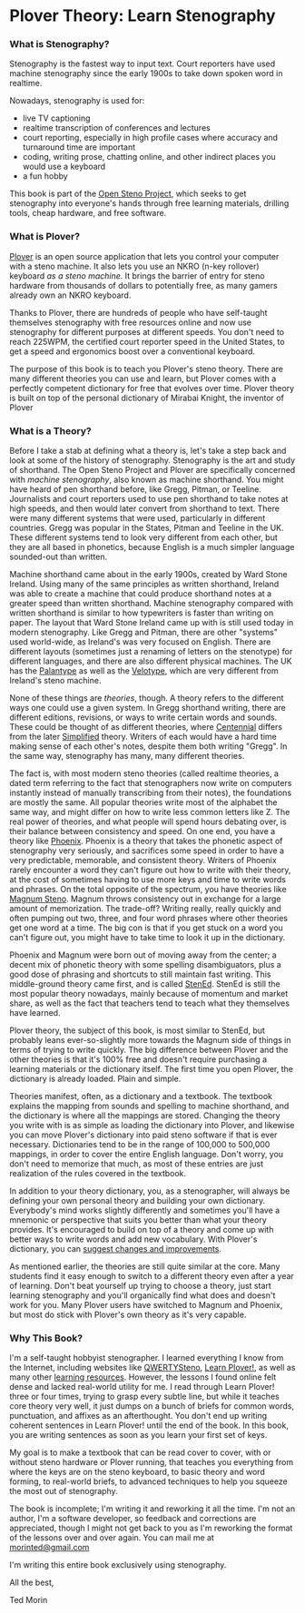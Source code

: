 # Plover Theory: Learn Stenography

### What is Stenography?

Stenography is the fastest way to input text. Court reporters have used machine stenography since the early 1900s to take down spoken word in realtime.

Nowadays, stenography is used for:

* live TV captioning
* realtime transcription of conferences and lectures
* court reporting, especially in high profile cases where accuracy and turnaround time are important
* coding, writing prose, chatting online, and other indirect places you would use a keyboard
* a fun hobby

This book is part of the [Open Steno Project](http://openstenoproject.org), which seeks to get stenography into everyone's hands through free learning materials, drilling tools, cheap hardware, and free software.

### What is Plover?

[Plover](http://openstenoproject.org/plover) is an open source application that lets you control your computer with a steno machine. It also lets you use an NKRO \(n-key rollover\) keyboard _as a steno machine_. It brings the barrier of entry for steno hardware from thousands of dollars to potentially free, as many gamers already own an NKRO keyboard.

Thanks to Plover, there are hundreds of people who have self-taught themselves stenography with free resources online and now use stenography for different purposes at different speeds. You don't need to reach 225WPM, the certified court reporter speed in the United States, to get a speed and ergonomics boost over a conventional keyboard.

The purpose of this book is to teach you Plover's steno theory. There are many different theories you can use and learn, but Plover comes with a perfectly competent dictionary for free that evolves over time. Plover theory is built on top of the personal dictionary of Mirabai Knight, the inventor of Plover

### What is a Theory?

Before I take a stab at defining what a theory is, let's take a step back and look at some of the history of stenography. Stenography is the art and study of shorthand. The Open Steno Project and Plover are specifically concerned with _machine stenography_, also known as machine shorthand. You might have heard of pen shorthand before, like Gregg, Pitman, or Teeline. Journalists and court reporters used to use pen shorthand to take notes at high speeds, and then would later convert from shorthand to text. There were many different systems that were used, particularly in different countries. Gregg was popular in the States, Pitman and Teeline in the UK. These different systems tend to look very different from each other, but they are all based in phonetics, because English is a much simpler language sounded-out than written.

Machine shorthand came about in the early 1900s, created by Ward Stone Ireland. Using many of the same principles as written shorthand, Ireland was able to create a machine that could produce shorthand notes at a greater speed than written shorthand. Machine stenography compared with written shorthand is similar to how typewriters is faster than writing on paper. The layout that Ward Stone Ireland came up with is still used today in modern stenography. Like Gregg and Pitman, there are other "systems" used world-wide, as Ireland's was very focused on English. There are different layouts \(sometimes just a renaming of letters on the stenotype\) for different languages, and there are also different physical machines. The UK has the [Palantype](http://www.openstenoproject.org/palantype/tutorial/2016/08/21/learn-palantype.html) as well as the [Velotype](http://www.velotype.com/en/), which are very different from Ireland's steno machine.

None of these things are _theories_, though. A theory refers to the different ways one could use a given system. In Gregg shorthand writing, there are different editions, revisions, or ways to write certain words and sounds. These could be thought of as different theories, where [Centennial](https://www.amazon.com/Gregg-Shorthand-College-Book-Centennial/dp/0070736618) differs from the later [Simplified](https://www.amazon.com/GREGG-Shorthand-Manual-Simplified/dp/0070245487) theory. Writers of each would have a hard time making sense of each other's notes, despite them both writing "Gregg". In the same way, stenography has many, many different theories.

The fact is, with most modern steno theories \(called realtime theories, a dated term referring to the fact that stenographers now write on computers instantly instead of manually transcribing from their notes\), the foundations are mostly the same. All popular theories write most of the alphabet the same way, and might differ on how to write less common letters like Z. The real power of theories, and what people will spend hours debating over, is their balance between consistency and speed. On one end, you have a theory like [Phoenix](http://www.phoenixtheory.com/). Phoenix is a theory that takes the phonetic aspect of stenography very seriously, and sacrifices some speed in order to have a very predictable, memorable, and consistent theory. Writers of Phoenix rarely encounter a word they can't figure out how to write with their theory, at the cost of sometimes having to use more keys and time to write words and phrases. On the total opposite of the spectrum, you have theories like [Magnum Steno](http://www.magnumsteno.com/). Magnum throws consistency out in exchange for a large amount of memorization. The trade-off? Writing really, really quickly and often pumping out two, three, and four word phrases where other theories get one word at a time. The big con is that if you get stuck on a word you can't figure out, you might have to take time to look it up in the dictionary.

Phoenix and Magnum were born out of moving away from the center; a decent mix of phonetic theory with some spelling disambiguators, plus a good dose of phrasing and shortcuts to still maintain fast writing. This middle-ground theory came first, and is called [StenEd](http://www.stened.com/). StenEd is still the most popular theory nowadays, mainly because of momentum and market share, as well as the fact that teachers tend to teach what they themselves have learned.

Plover theory, the subject of this book, is most similar to StenEd, but probably leans ever-so-slightly more towards the Magnum side of things in terms of trying to write quickly. The big difference between Plover and the other theories is that it's 100% free and doesn't require purchasing a learning materials or the dictionary itself. The first time you open Plover, the dictionary is already loaded. Plain and simple.

Theories manifest, often, as a dictionary and a textbook. The textbook explains the mapping from sounds and spelling to machine shorthand, and the dictionary is where all the mappings are stored. Changing the theory you write with is as simple as loading the dictionary into Plover, and likewise you can move Plover's dictionary into paid steno software if that is ever necessary. Dictionaries tend to be in the range of 100,000 to 500,000 mappings, in order to cover the entire English language. Don't worry, you don't need to memorize that much, as most of these entries are just realization of the rules covered in the textbook.

In addition to your theory dictionary, you, as a stenographer, will always be defining your own personal theory and building your own dictionary. Everybody's mind works slightly differently and sometimes you'll have a mnemonic or perspective that suits you better than what your theory provides. It's encouraged to build on top of a theory and come up with better ways to write words and add new vocabulary. With Plover's dictionary, you can [suggest changes and improvements](https://github.com/openstenoproject/plover/issues/400).

As mentioned earlier, the theories are still quite similar at the core. Many students find it easy enough to switch to a different theory even after a year of learning. Don't beat yourself up trying to choose a theory, just start learning stenography and you'll organically find what does and doesn't work for you. Many Plover users have switched to Magnum and Phoenix, but most do stick with Plover's own theory as it's very capable.

### Why This Book?

I'm a self-taught hobbyist stenographer. I learned everything I know from the Internet, including websites like [QWERTYSteno](http://QWERTYSteno.com), [Learn Plover!](https://sites.google.com/site/ploverdoc/home), as well as many other [learning resources](https://github.com/openstenoproject/plover/wiki/Learning-Stenography). However, the lessons I found online felt dense and lacked real-world utility for me. I read through Learn Plover! three or four times, trying to grasp every subtle line, but while it teaches core theory very well, it just dumps on a bunch of briefs for common words, punctuation, and affixes as an afterthought. You don't end up writing coherent sentences in Learn Plover! until the end of the book. In this book, you are writing sentences as soon as you learn your first set of keys.

My goal is to make a textbook that can be read cover to cover, with or without steno hardware or Plover running, that teaches you everything from where the keys are on the steno keyboard, to basic theory and word forming, to real-world briefs, to advanced techniques to help you squeeze the most out of stenography.

The book is incomplete; I'm writing it and reworking it all the time. I'm not an author, I'm a software developer, so feedback and corrections are appreciated, though I might not get back to you as I'm reworking the format of the lessons over and over again. You can mail me at [morinted@gmail.com](mailto:morinted@gmail.com)

I'm writing this entire book exclusively using stenography.

All the best,

Ted Morin

